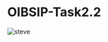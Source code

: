 # OIBSIP-Task2.2
![steve](https://user-images.githubusercontent.com/92671125/172452240-c2416180-90ee-4189-a4fc-265e88634ae7.JPG)

